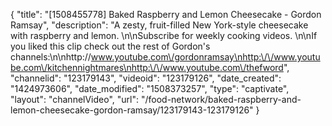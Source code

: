 {
    "title": "[1508455778] Baked Raspberry and Lemon Cheesecake - Gordon Ramsay",
    "description": "A zesty, fruit-filled New York-style cheesecake with raspberry and lemon. \n\nSubscribe for weekly cooking videos. \n\nIf you liked this clip check out the rest of Gordon's channels:\n\nhttp:\/\/www.youtube.com\/gordonramsay\nhttp:\/\/www.youtube.com\/kitchennightmares\nhttp:\/\/www.youtube.com\/thefword",
    "channelid": "123179143",
    "videoid": "123179126",
    "date_created": "1424973606",
    "date_modified": "1508373257",
    "type": "captivate",
    "layout": "channelVideo",
    "url": "\/food-network\/baked-raspberry-and-lemon-cheesecake-gordon-ramsay\/123179143-123179126"
}
